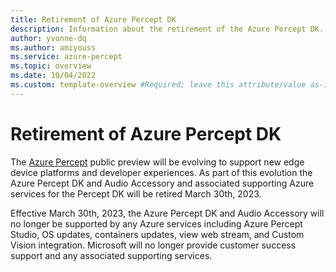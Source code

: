 ```yaml
---
title: Retirement of Azure Percept DK
description: Information about the retirement of the Azure Percept DK.
author: yvonne-dq
ms.author: amiyouss
ms.service: azure-percept
ms.topic: overview
ms.date: 10/04/2022
ms.custom: template-overview #Required; leave this attribute/value as-is.
---
```


# Retirement of Azure Percept DK

The [Azure Percept](https://azure.microsoft.com/products/azure-percept/) public preview will be evolving to support new edge device platforms and developer experiences.  As part of this evolution the Azure Percept DK and Audio Accessory and associated supporting Azure services for the Percept DK will be retired March 30th, 2023. 

Effective March 30th, 2023, the Azure Percept DK and Audio Accessory will no longer be supported by any Azure services including Azure Percept Studio, OS updates, containers updates, view web stream, and Custom Vision integration.  Microsoft will no longer provide customer success support and any associated supporting services. 
